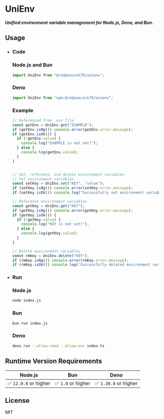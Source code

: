 # UniEnv

***Unified environment variable management for Node.js, Deno, and Bun.***

## Usage
- ### Code
  ### Node.js and Bun
  ```javascript
  import UniEnv from "@redpeacock78/unienv";
  ```

  ### Deno
  ```typescript
  import UniEnv from "npm:@redpeacock78/unienv";
  ```

  ### Example
  ```javascript
  // Referenced from .env file
  const getEnv = UniEnv.get("EXAMPLE");
  if (getEnv.isNg()) console.error(getEnv.error.message);
  if (getEnv.isOk()) {
    if (!getEnv.value) {
      console.log("EXAMPLE is not set!");
    } else {
      console.log(getEnv.value);
    }
  }


  // Set, reference, and delete environment variables
  // Set environment variables
  const setKey = UniEnv.set("KEY", "value");
  if (setKey.isNg()) console.error(setKey.error.message);
  if (setKey.isOk()) console.log("Successfully set environment variables!");

  // Reference environment variables
  const getKey = UniEnv.get("KEY");
  if (getKey.isNg()) console.error(getKey.error.message);
  if (getKey.isOk()) {
    if (!getKey.value) {
      console.log("KEY is not set!");
    } else {
      console.log(getKey.value);
    }
  }
  
  // Delete environment variables
  const rmKey = UniEnv.delete("KEY");
  if (rmKey.isNg()) console.error(rmKey.error.message);
  if (rmKey.isOk()) console.log("Successfully deleted environment variables!");
  ```

- ### Run
  ### Node.js
  ```bash
  node index.js
  ```
  ### Bun
  ```bash
  bun run index.js
  ```
  ### Deno
  ```bash
  deno run --allow-read --allow-env index.ts
  ```

## Runtime Version Requirements
|Node.js|Bun|Deno|
|:-:|:-:|:-:|
|✅ `12.0.0` or higher|✅ `1.0` or higher|✅ `1.30.0` or higher|

## License
MIT
